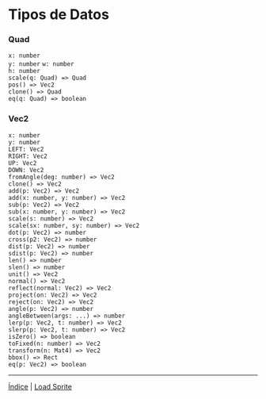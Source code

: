 # Tipos de Datos  

### **Quad**  
`x: number`  
`y: number`
`w: number`  
`h: number`  
`scale(q: Quad) => Quad`  
`pos() => Vec2`  
`clone() => Quad`  
`eq(q: Quad) => boolean`  

### **Vec2**  
`x: number`  
`y: number`  
`LEFT: Vec2`  
`RIGHT: Vec2`  
`UP: Vec2`  
`DOWN: Vec2`  
`fromAngle(deg: number) => Vec2`  
`clone() => Vec2`  
`add(p: Vec2) => Vec2`  
`add(x: number, y: number) => Vec2`  
`sub(p: Vec2) => Vec2`  
`sub(x: number, y: number) => Vec2`  
`scale(s: number) => Vec2`  
`scale(sx: number, sy: number) => Vec2`  
`dot(p: Vec2) => number`  
`cross(p2: Vec2) => number`  
`dist(p: Vec2) => number`  
`sdist(p: Vec2) => number`  
`len() => number`  
`slen() => number`  
`unit() => Vec2`  
`normal() => Vec2`  
`reflect(normal: Vec2) => Vec2`  
`project(on: Vec2) => Vec2`  
`reject(on: Vec2) => Vec2`  
`angle(p: Vec2) => number`  
`angleBetween(args: ...) => number`  
`lerp(p: Vec2, t: number) => Vec2`  
`slerp(p: Vec2, t: number) => Vec2`  
`isZero() => boolean`  
`toFixed(n: number) => Vec2`  
`transform(n: Mat4) => Vec2`  
`bbox() => Rect`  
`eq(p: Vec2) => boolean`  

---
[Índice](https://github.com/mishicoder/KaboomDoc-ES-/blob/main/doc/1.%20Introduccion/0.%20Indice.md) | [Load Sprite](https://github.com/mishicoder/KaboomDoc-ES-/blob/main/doc/2.%20Recursos/4.%20LoadSprite.md#loadspriteopt-options)
